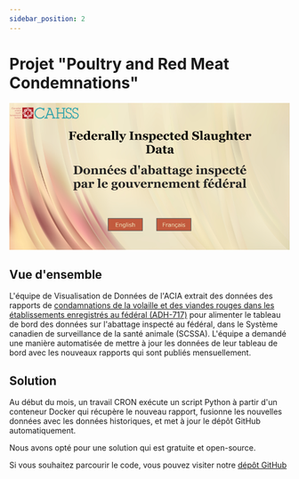 ```yaml
---
sidebar_position: 2
---
```

# Projet "Poultry and Red Meat Condemnations"

![texte alternatif](CAHSS_Dashboard.png)

## Vue d'ensemble

L'équipe de Visualisation de Données de l'ACIA extrait des données des rapports
de [condamnations de la volaille et des viandes rouges dans les établissements
enregistrés au fédéral
(ADH-717)](https://agriculture.canada.ca/fr/systeme-information-marches/rp/index-fra.cfm?action=pR&r=778&pdctc=)
pour alimenter le tableau de bord des données sur l'abattage inspecté au
fédéral, dans le Système canadien de surveillance de la santé animale (SCSSA).
L'équipe a demandé une manière automatisée de mettre à jour les données de leur
tableau de bord avec les nouveaux rapports qui sont publiés mensuellement.

## Solution

Au début du mois, un travail CRON exécute un script Python à partir d'un
conteneur Docker qui récupère le nouveau rapport, fusionne les nouvelles données
avec les données historiques, et met à jour le dépôt GitHub automatiquement.

Nous avons opté pour une solution qui est gratuite et open-source.

Si vous souhaitez parcourir le code, vous pouvez visiter notre [dépôt
GitHub](https://github.com/ai-cfia/PoultryRedMeatCond)
